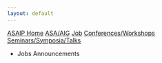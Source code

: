 ```yaml
---
layout: default
---
```



<a href="./index.html" class="btn">ASAIP Home</a>
<a href="../index.html" class="btn">ASA/AIG</a>
<a href="./jobs.html" class="btn">Job</a>
<a href="./conf.html" class="btn">Conferences/Workshops</a>
<a href="./talks.html" class="btn">Seminars/Symposia/Talks</a>

* Jobs Announcements
